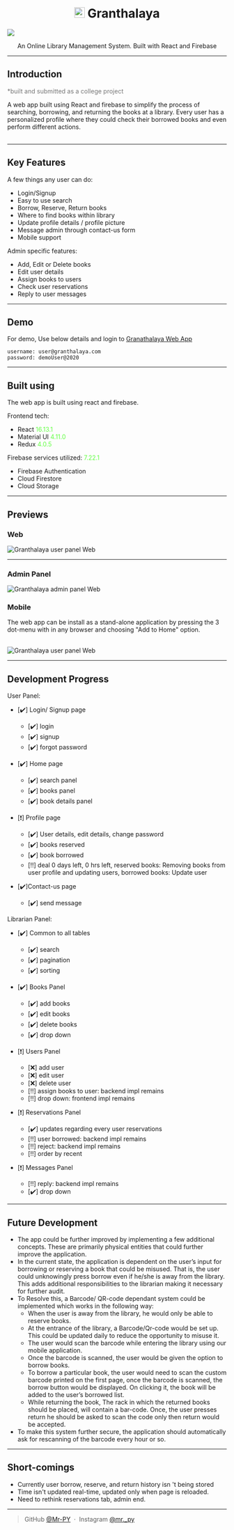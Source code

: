 <h1 align="center"> <img width="24px" height="24px" src="./public/favicon.ico"/> Granthalaya</h1>
<a href="https://granthalay.web.app">
<img src="./public/assets/readme-images/homepage.png">
</a>
<p align="center">An Online Library Management System. Built with React and Firebase</p>

---

## Introduction

<p style="color:#777">*built and submitted as a college project</p>
A web app built using React and firebase to  simplify the process of searching, borrowing, and returning the books at a library. Every user has a personalized profile where they could check their borrowed books and
even perform different actions.
<br/>
<br/>

---

## Key Features

A few things any user can do:

- Login/Signup
- Easy to use search
- Borrow, Reserve, Return books
- Where to find books within library
- Update profile details / profile picture
- Message admin through contact-us form
- Mobile support

Admin specific features:

- Add, Edit or Delete books
- Edit user details
- Assign books to users
- Check user reservations
- Reply to user messages

---

## Demo

For demo, Use below details and login to [Granathalaya Web App](https://granthalay.web.app)

    username: user@granthalaya.com
    password: demoUser@2020

---

## Built using

The web app is built using react and firebase.

Frontend tech:

- React <span style="color:#63ff44">16.13.1</span>
- Material UI <span style="color:#63ff44">4.11.0</span>
- Redux <span style="color:#63ff44">4.0.5</span>

Firebase services utilized: <span style="color:#63ff44">7.22.1</span>

- Firebase Authentication
- Cloud Firestore
- Cloud Storage

---

## Previews

### Web

![Granthalaya user panel Web](./public/assets/readme-images/granthalaya.gif)

---

### Admin Panel

![Granthalaya admin panel Web](./public/assets/readme-images/admin-panel.gif)

### Mobile

The web app can be install as a stand-alone application by pressing the 3 dot-menu with in any browser and choosing "Add to Home" option.
<br/>
<br/>

![Granthalaya user panel Web](./public/assets/readme-images/mobile.gif)

---

## Development Progress

User Panel:

- [:heavy_check_mark:] Login/ Signup page

  - [:heavy_check_mark:] login
  - [:heavy_check_mark:] signup
  - [:heavy_check_mark:] forgot password

- [:heavy_check_mark:] Home page

  - [:heavy_check_mark:] search panel
  - [:heavy_check_mark:] books panel
  - [:heavy_check_mark:] book details panel

- [:heavy_exclamation_mark:] Profile page

  - [:heavy_check_mark:] User details, edit details, change password
  - [:heavy_check_mark:] books reserved
  - [:heavy_check_mark:] book borrowed
  - [:bangbang:] deal 0 days left, 0 hrs left, reserved books: Removing books from user profile and updating users, borrowed books: Update user

- [:heavy_check_mark:]Contact-us page
  - [:heavy_check_mark:] send message

Librarian Panel:

- [:heavy_check_mark:] Common to all tables

  - [:heavy_check_mark:] search
  - [:heavy_check_mark:] pagination
  - [:heavy_check_mark:] sorting

- [:heavy_check_mark:] Books Panel

  - [:heavy_check_mark:] add books
  - [:heavy_check_mark:] edit books
  - [:heavy_check_mark:] delete books
  - [:heavy_check_mark:] drop down

- [:heavy_exclamation_mark:] Users Panel

  - [:x:] add user
  - [:x:] edit user
  - [:x:] delete user
  - [:bangbang:] assign books to user: backend impl remains
  - [:bangbang:] drop down: frontend impl remains

- [:heavy_exclamation_mark:] Reservations Panel

  - [:heavy_check_mark:] updates regarding every user reservations
  - [:bangbang:] user borrowed: backend impl remains
  - [:bangbang:] reject: backend impl remains
  - [:bangbang:] order by recent

- [:heavy_exclamation_mark:] Messages Panel
  - [:bangbang:] reply: backend impl remains
  - [:heavy_check_mark:] drop down

---

## Future Development

- The app could be further improved by implementing a few additional concepts. These
  are primarily physical entities that could further improve the application.
- In the current state, the application is dependent on the user’s input for borrowing
  or reserving a book that could be misused. That is, the user could unknowingly
  press borrow even if he/she is away from the library. This adds additional
  responsibilities to the librarian making it necessary for further audit.
- To Resolve this, a Barcode/ QR-code dependant system could be implemented
  which works in the following way:
  - When the user is away from the library, he would only be able to reserve books.
  - At the entrance of the library, a Barcode/Qr-code would be set up. This could be updated daily to reduce the opportunity to misuse it.
  - The user would scan the barcode while entering the library using our mobile application.
  - Once the barcode is scanned, the user would be given the option to borrow books.
  - To borrow a particular book, the user would need to scan the custom barcode printed on the first page, once the barcode is scanned, the borrow button would be displayed. On clicking it, the book will be added to the user’s borrowed list.
  - While returning the book, The rack in which the returned books should be placed, will contain a bar-code. Once, the user presses return he should be asked to scan the code only then return would be accepted.
- To make this system further secure, the application should automatically ask for
  rescanning of the barcode every hour or so.

---

## Short-comings

- Currently user borrow, reserve, and return history isn
  't being stored
- Time isn't updated real-time, updated only when page is reloaded.
- Need to rethink reservations tab, admin end.

---

> GitHub [@Mr-PY](https://github.com/Mr-PY) &nbsp;&middot;&nbsp;
> Instagram [@mr.\_py](https://www.instagram.com/mr._py/)
